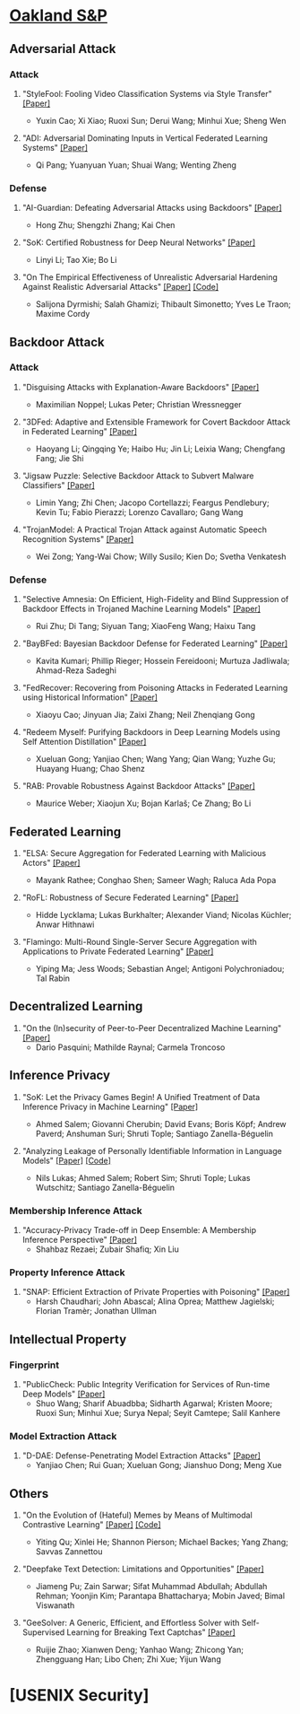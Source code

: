 # [Oakland S&P](https://sp2023.ieee-security.org/program-papers.html)

## Adversarial Attack

### Attack

1. "StyleFool: Fooling Video Classification Systems via Style Transfer" [[Paper]](https://ieeexplore.ieee.org/document/10179383)
   - Yuxin Cao; Xi Xiao; Ruoxi Sun; Derui Wang; Minhui Xue; Sheng Wen

2. "ADI: Adversarial Dominating Inputs in Vertical Federated Learning Systems" [[Paper]](https://arxiv.org/abs/2201.02775)
   - Qi Pang; Yuanyuan Yuan; Shuai Wang; Wenting Zheng


### Defense

1. "AI-Guardian: Defeating Adversarial Attacks using Backdoors" [[Paper]](https://ieeexplore.ieee.org/document/10179473)
   - Hong Zhu; Shengzhi Zhang; Kai Chen

2. "SoK: Certified Robustness for Deep Neural Networks" [[Paper]](https://ieeexplore.ieee.org/document/10179303)
   - Linyi Li; Tao Xie; Bo Li

3. "On The Empirical Effectiveness of Unrealistic Adversarial Hardening Against Realistic Adversarial Attacks" [[Paper]](https://ieeexplore.ieee.org/document/10179316) [[Code]](https://github.com/serval-uni-lu/realistic_adversarial_hardening)
   - Salijona Dyrmishi; Salah Ghamizi; Thibault Simonetto; Yves Le Traon; Maxime Cordy


## Backdoor Attack

### Attack

1. "Disguising Attacks with Explanation-Aware Backdoors" [[Paper]](https://ieeexplore.ieee.org/document/10179308)
   - Maximilian Noppel; Lukas Peter; Christian Wressnegger

2. "3DFed: Adaptive and Extensible Framework for Covert Backdoor Attack in Federated Learning" [[Paper]](https://ieeexplore.ieee.org/abstract/document/10179401)
   - Haoyang Li; Qingqing Ye; Haibo Hu; Jin Li; Leixia Wang; Chengfang Fang; Jie Shi

3. "Jigsaw Puzzle: Selective Backdoor Attack to Subvert Malware Classifiers" [[Paper]](https://ieeexplore.ieee.org/document/10179347)
   - Limin Yang; Zhi Chen; Jacopo Cortellazzi; Feargus Pendlebury; Kevin Tu; Fabio Pierazzi; Lorenzo Cavallaro; Gang Wang

4. "TrojanModel: A Practical Trojan Attack against Automatic Speech Recognition Systems" [[Paper]](https://ieeexplore.ieee.org/document/10179331)
   - Wei Zong; Yang-Wai Chow; Willy Susilo; Kien Do; Svetha Venkatesh


### Defense

1. "Selective Amnesia: On Efficient, High-Fidelity and Blind Suppression of Backdoor Effects in Trojaned Machine Learning Models" [[Paper]](https://arxiv.org/abs/2212.04687)
   - Rui Zhu; Di Tang; Siyuan Tang; XiaoFeng Wang; Haixu Tang

2. "BayBFed: Bayesian Backdoor Defense for Federated Learning" [[Paper]](https://ieeexplore.ieee.org/document/10179362)
   - Kavita Kumari; Phillip Rieger; Hossein Fereidooni; Murtuza Jadliwala; Ahmad-Reza Sadeghi

3. "FedRecover: Recovering from Poisoning Attacks in Federated Learning using Historical Information" [[Paper]](https://ieeexplore.ieee.org/document/10179336)
   - Xiaoyu Cao; Jinyuan Jia; Zaixi Zhang; Neil Zhenqiang Gong

4. "Redeem Myself: Purifying Backdoors in Deep Learning Models using Self Attention Distillation" [[Paper]](https://ieeexplore.ieee.org/document/10179375)
   - Xueluan Gong; Yanjiao Chen; Wang Yang; Qian Wang; Yuzhe Gu; Huayang Huang; Chao Shenz

5. "RAB: Provable Robustness Against Backdoor Attacks" [[Paper]](https://ieeexplore.ieee.org/document/10179451)
   - Maurice Weber; Xiaojun Xu; Bojan Karlaš; Ce Zhang; Bo Li

## Federated Learning

1. "ELSA: Secure Aggregation for Federated Learning with Malicious Actors" [[Paper]](https://eprint.iacr.org/2022/1695)
   - Mayank Rathee; Conghao Shen; Sameer Wagh; Raluca Ada Popa

2. "RoFL: Robustness of Secure Federated Learning" [[Paper]](https://ieeexplore.ieee.org/document/10179400)
   - Hidde Lycklama; Lukas Burkhalter; Alexander Viand; Nicolas Küchler; Anwar Hithnawi

3. "Flamingo: Multi-Round Single-Server Secure Aggregation with Applications to Private Federated Learning" [[Paper]](https://ieeexplore.ieee.org/document/10179434)
   - Yiping Ma; Jess Woods; Sebastian Angel; Antigoni Polychroniadou; Tal Rabin

## Decentralized Learning

1. "On the (In)security of Peer-to-Peer Decentralized Machine Learning" [[Paper]](https://www.computer.org/csdl/proceedings-article/sp/2023/933600a418/1NrbXMPH8QM)
   - Dario Pasquini; Mathilde Raynal; Carmela Troncoso

## Inference Privacy

1. "SoK: Let the Privacy Games Begin! A Unified Treatment of Data Inference Privacy in Machine Learning" [[Paper]](https://ieeexplore.ieee.org/abstract/document/10179281)
   - Ahmed Salem; Giovanni Cherubin; David Evans; Boris Köpf; Andrew Paverd; Anshuman Suri; Shruti Tople; Santiago Zanella-Béguelin

2. "Analyzing Leakage of Personally Identifiable Information in Language Models" [[Paper]](https://ieeexplore.ieee.org/document/10179300) [[Code]](https://github.com/microsoft/analysing_pii_leakage)
   - Nils Lukas; Ahmed Salem; Robert Sim; Shruti Tople; Lukas Wutschitz; Santiago Zanella-Béguelin

### Membership Inference Attack

1. "Accuracy-Privacy Trade-off in Deep Ensemble: A Membership Inference Perspective" [[Paper]](https://ieeexplore.ieee.org/document/10179463)
   - Shahbaz Rezaei; Zubair Shafiq; Xin Liu

### Property Inference Attack

1. "SNAP: Efficient Extraction of Private Properties with Poisoning" [[Paper]](https://ieeexplore.ieee.org/document/10179334)
   - Harsh Chaudhari; John Abascal; Alina Oprea; Matthew Jagielski; Florian Tramèr; Jonathan Ullman

## Intellectual Property

### Fingerprint

1. "PublicCheck: Public Integrity Verification for Services of Run-time Deep Models" [[Paper]](https://ieeexplore.ieee.org/abstract/document/10179380)
   - Shuo Wang; Sharif Abuadbba; Sidharth Agarwal; Kristen Moore; Ruoxi Sun; Minhui Xue; Surya Nepal; Seyit Camtepe; Salil Kanhere

### Model Extraction Attack

1. "D-DAE: Defense-Penetrating Model Extraction Attacks" [[Paper]](https://ieeexplore.ieee.org/document/10179406)
   - Yanjiao Chen; Rui Guan; Xueluan Gong; Jianshuo Dong; Meng Xue

## Others

1. "On the Evolution of (Hateful) Memes by Means of Multimodal Contrastive Learning" [[Paper]](https://ieeexplore.ieee.org/document/10179315) [[Code]](https://github.com/YitingQu/meme-evolution)
   - Yiting Qu; Xinlei He; Shannon Pierson; Michael Backes; Yang Zhang; Savvas Zannettou

2. "Deepfake Text Detection: Limitations and Opportunities" [[Paper]](https://ieeexplore.ieee.org/document/10179387)
   - Jiameng Pu; Zain Sarwar; Sifat Muhammad Abdullah; Abdullah Rehman; Yoonjin Kim; Parantapa Bhattacharya; Mobin Javed; Bimal Viswanath

3. "GeeSolver: A Generic, Efficient, and Effortless Solver with Self-Supervised Learning for Breaking Text Captchas" [[Paper]](https://ieeexplore.ieee.org/document/10179379)
   - Ruijie Zhao; Xianwen Deng; Yanhao Wang; Zhicong Yan; Zhengguang Han; Libo Chen; Zhi Xue; Yijun Wang


# [USENIX Security]
